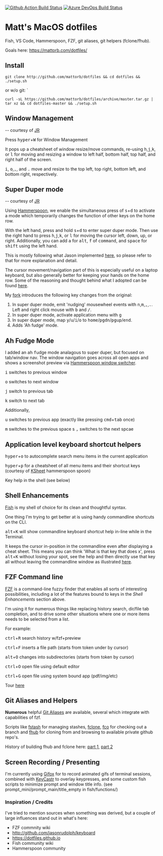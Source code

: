 [![Github Action Build Status](https://github.com/mattorb/dotfiles/workflows/install/badge.svg)](https://github.com/mattorb/dotfiles/actions?workflow=install) 
[![Azure DevOps Build Status](https://dev.azure.com/mattorb/dotfiles/_apis/build/status/mattorb.dotfiles?branchName=master)](https://dev.azure.com/mattorb/dotfiles/_build/latest?definitionId=1&branchName=master)

# Matt's MacOS dotfiles
Fish, VS Code, Hammerspoon, FZF, git aliases, git helpers (fclone/fhub).

Goals here: https://mattorb.com/dotfiles/

## Install
`
git clone http://github.com/mattorb/dotfiles && cd dotfiles && ./setup.sh
`

or w/o git: `

`curl -sL https://github.com/mattorb/dotfiles/archive/master.tar.gz | tar xz && cd dotfiles-master && ./setup.sh`

## Window Management
-- courtesy of [JR](https://github.com/jasonrudolph/keyboard/)

Press <kbd>hyper</kbd>+<kbd>W</kbd> for Window Management 

It pops up a cheatsheet of window resize/move commands, re-using <kbd>h</kbd>,<kbd>j</kbd>,<kbd>k</kbd>, or <kbd>l</kbd> for moving and resizing a window to left half, bottom half, top half, and right half of the screen. 

<kbd>i</kbd>, <kbd>o</kbd>,<kbd>,</kbd>, and <kbd>.</kbd> move and resize to the top left, top right, bottom left, and bottom right, respectively.

## Super Duper mode
-- courtesy of [JR](https://github.com/jasonrudolph/keyboard/)

Using [Hammerspoon](https://www.hammerspoon.org), we enable the simultaneous press of <kbd>s</kbd>+<kbd>d</kbd> to activate a mode which temporarily changes the function of other keys on the home row.

With the left hand, press and hold <kbd>s</kbd>+<kbd>d</kbd> to enter super duper mode.  Then use the right hand to press <kbd>h</kbd>,<kbd>j</kbd>,<kbd>k</kbd>, or <kbd>l</kbd> for moving the cursor left, down, up, or right.  Additionally, you can add <kbd>a</kbd> for <kbd>alt</kbd>, <kbd>f</kbd> of <kbd>command</kbd>, and <kbd>space</kbd> for <kbd>shift</kbd> using the left hand.

This is mostly following what Jason implemented [here](https://github.com/jasonrudolph/keyboard/), so please refer to that for more explanation and detail.

The cursor movement/navigation part of this is especially useful on a laptop keyboard, but also generally better for keeping your hands on the home row.  Some of the reasoning and thought behind what I adopted can be found [here](https://mattorb.com/level-up-shortcuts-hammerspoon-home-row/).

My [fork](https://github.com/mattorb/keyboard) introduces the following key changes from the original:
1. In super duper mode, emit 'nudging' mousewheel events with <kbd>n</kbd>,<kbd>m</kbd>,<kbd>,</kbd>,<kbd>.</kbd>.  Left and right click mouse with <kbd>b</kbd> and <kbd>/</kbd>.
2. In super duper mode, activate application menu with <kbd>g</kbd>
3. In super duper mode, map <kbd>y</kbd>/<kbd>u</kbd>/<kbd>i</kbd>/<kbd>o</kbd> to <kbd>home</kbd>/<kbd>pgdn</kbd>/<kbd>pgup</kbd>/<kbd>end</kbd>.
4. Adds 'Ah fudge' mode.

## Ah Fudge Mode
I added an <kbd>a</kbd>h <kbd>f</kbd>udge mode analagous to super duper, 
but focused on tab/window nav. The window navigation goes across all open apps and shows a screenshot preview via [Hammerspoon window switcher](https://www.hammerspoon.org/docs/hs.window.switcher.html).

<kbd>i</kbd> switches to previous window

<kbd>o</kbd> switches to next window 

<kbd>j</kbd> switch to previous tab

<kbd>k</kbd> switch to next tab

Additionally, 

<kbd>u</kbd> switches to previous app (exactly like pressing <kbd>cmd</kbd>+<kbd>tab</kbd> once)

<kbd>m</kbd> switches to the previous space
s
<kbd>,</kbd> switches to the next spcae


## Application level keyboard shortcut helpers

<kbd>hyper</kbd>+<kbd>o</kbd> to autocomplete search menu items in the current application

<kbd>hyper</kbd>+<kbd>p</kbd> for a cheatsheet of all menu items and their shortcut keys  (courtesy of [KSheet](https://www.hammerspoon.org/Spoons/KSheet.html) hammerspoon spoon)

Key help in the shell (see below)

## Shell Enhancements
[Fish](https://www.fishshell.com) is my shell of choice for its clean and thoughtful syntax.

One thing I'm trying to get better at is using handy commandline shortcuts on the CLI.

<kbd>alt</kbd>+<kbd>K</kbd> will show commandline keyboard shortcut help in-line while in the Terminal.   

It keeps the cursor in-position in the commandline even after displaying a cheat sheet.  This means you can think 'What is that key that does x', press <kbd>alt</kbd>+<kbd>K</kbd> without losing your spot, see the help and then directly use that key all without leaving the commandline window as illustrated [here](https://mattorb.com/level-up-shortcuts-and-the-hyper-key/).

## FZF Command line  
[FZF](https://github.com/junegunn/fzf) is a command-line fuzzy finder that enables all sorts of interesting possibilities, including a lot of the features bound to keys in the *Shell Enhancements* section above.

I'm using it for numerous things like replacing history search, dir/file tab completion, and to drive some other situations where one or more items needs to be selected from a list. 

For example:

<kbd>ctrl</kbd>+<kbd>R</kbd> search history w/fzf+preview

<kbd>ctrl</kbd>+<kbd>F</kbd> inserts a file path (starts from token under by cursor)

<kbd>alt</kbd>+<kbd>O</kbd>	changes into subdirectories (starts from token by cursor)

<kbd>ctrl</kbd>+<kbd>O</kbd> open file using default editor

<kbd>ctrl</kbd>+<kbd>G</kbd> open file using system bound app (pdf/img/etc)


Tour [here](https://mattorb.com/the-many-faces-of-fzf/)

## Git Aliases and Helpers
**Numerous** helpful [Git Aliases](git/.gitaliases) are available, several which integrate with capabilities of fzf.

Scripts like [fstash](bin/fstash) for managing stashes, [fclone](fish/functions/fclone.fish), [fco](fish/functions/fco.fish) for checking out a branch and [fhub](fish/functions/fhub.fish) for cloning from and browsing to available private github repo's.  

History of building fhub and fclone here:  [part 1](https://mattorb.com/fuzzy-find-github-repository/), [part 2](https://mattorb.com/fuzzy-find-a-github-repository-part-deux/)

## Screen Recording / Presenting
I'm currently using [Gifox](https://gifox.io) for to record animated gifs of terminal sessions, combined with [KeyCastr](https://github.com/keycastr/keycastr) to overlay keypresses, and some custom fish scripts to minimize prompt and window title info. (see prompt_mini/prompt_main/title_empty in fish/functions/)

### Inspiration / Credits
I've tried to mention sources when something was derived, but a couple of large influences stand out in what's here:
* FZF commnity wiki
* http://github.com/jasonrudolph/keyboard
* https://dotfiles.github.io
* Fish community wiki
* Hammerspoon community
